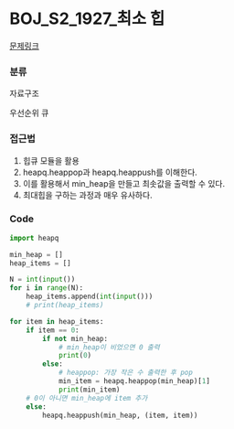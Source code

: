 # BOJ_S2_1927_최소 힙

[문제링크](https://www.acmicpc.net/problem/1927)



### 분류
자료구조

우선순위 큐



### 접근법
1. 힙큐 모듈을 활용
2. heapq.heappop과 heapq.heappush를 이해한다.
3. 이를 활용해서 min_heap을 만들고 최솟값을 출력할 수 있다.
4. 최대힙을 구하는 과정과 매우 유사하다.


### Code
```python
import heapq

min_heap = []
heap_items = []

N = int(input())
for i in range(N):
    heap_items.append(int(input()))
    # print(heap_items)

for item in heap_items:
    if item == 0:
        if not min_heap:
            # min_heap이 비었으면 0 출력
            print(0)
        else:
            # heappop: 가장 작은 수 출력한 후 pop
            min_item = heapq.heappop(min_heap)[1]
            print(min_item)
    # 0이 아니면 min_heap에 item 추가
    else:
        heapq.heappush(min_heap, (item, item))
```